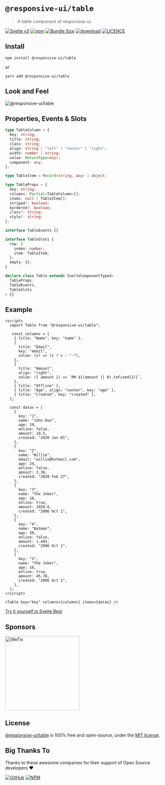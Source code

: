 # `@responsive-ui/table`

> A table component of responsive-ui.

<p>

[![Svelte v3](https://img.shields.io/badge/svelte-v3-orange.svg)](https://svelte.dev)
[![npm](https://img.shields.io/npm/v/@responsive-ui/table.svg)](https://www.npmjs.com/package/@responsive-ui/table)
[![Bundle Size](https://badgen.net/bundlephobia/minzip/%40responsive-ui%2Ftable)](https://bundlephobia.com/result?p=@responsive-ui/table)
[![download](https://img.shields.io/npm/dw/@responsive-ui/table.svg)](https://www.npmjs.com/package/@responsive-ui/table)
[![LICENCE](https://img.shields.io/github/license/wetix/responsive-ui)](https://github.com/wetix/responsive-ui/blob/master/LICENSE)

</p>

## Install

```console
npm install @responsive-ui/table
```

or

```console
yarn add @responsive-ui/table
```

## Look and Feel

<img src="https://user-images.githubusercontent.com/28108597/104023615-e1647e00-51fc-11eb-8600-989bf7245263.png"
alt="@responsive-ui/table" />

## Properties, Events & Slots

```ts
type TableColumn = {
  key: string;
  title: string;
  class: string;
  align: string | "left" | "center" | "right";
  width: number | string;
  value: ReturnType<any>;
  component: any;
};

type TableItem = Record<string, any> | object;

type TableProps = {
  key: string;
  columns: Partial<TableColumn>[];
  items: null | TableItem[];
  striped?: boolean;
  bordered?: boolean;
  class?: string;
  style?: string;
};

interface TableEvents {}

interface TableSlots {
  row: {
    index: number;
    item: TableItem;
  };
  empty: {};
}

declare class Table extends SvelteComponentTyped<
  TableProps,
  TableEvents,
  TableSlots
> {}
```

## Example

```svelte
<script>
  import Table from "@responsive-ui/table";

   const columns = [
    { title: "Name", key: "name" },
    {
      title: "Email",
      key: "email",
      value: (v) => (v ? v : "-"),
    },
    {
      title: "Amount",
      align: "right",
      value: ({ amount }) => `RM ${(amount || 0).toFixed(2)}`,
    },
    { title: "Offline" },
    { title: "Age", align: "center", key: "age" },
    { title: "Created", key: "created" },
  ];

  const datas = [
    {
      key: "1",
      name: "John Doe",
      age: 19,
      online: false,
      amount: 10.5,
      created: "2020 Jan 01",
    },
    {
      key: "2",
      name: "Willie",
      email: "willie@hotmail.com",
      age: 24,
      online: false,
      amount: 3.38,
      created: "2020 Feb 27",
    },
    {
      key: "3",
      name: "The Joker",
      age: 16,
      online: true,
      amount: 1020.6,
      created: "2006 Oct 1",
    },
    {
      key: "4",
      name: "Batman",
      age: 30,
      online: false,
      amount: 1.445,
      created: "2006 Oct 1",
    },
    {
      key: "5",
      name: "The Joker",
      age: 16,
      online: true,
      amount: 45.78,
      created: "2006 Oct 1",
    },
  ];
</script>

<Table key="key" columns={columns} items={datas} />
```

[Try it yourself in Svelte Repl](https://svelte.dev/repl/201ffa5d9c80454f87918ea23535d088?version=latest)

## Sponsors

<img src="https://asset.wetix.my/images/logo/wetix.png" alt="WeTix" width="240px">

## License

[@responsive-ui/table](https://github.com/wetix/responsive-ui/tree/master/components/table) is 100% free and open-source, under the [MIT license](https://github.com/wetix/responsive-ui/blob/master/LICENSE).

## Big Thanks To

Thanks to these awesome companies for their support of Open Source developers ❤

[![GitHub](https://jstools.dev/img/badges/github.svg)](https://github.com/open-source)
[![NPM](https://jstools.dev/img/badges/npm.svg)](https://www.npmjs.com/)
